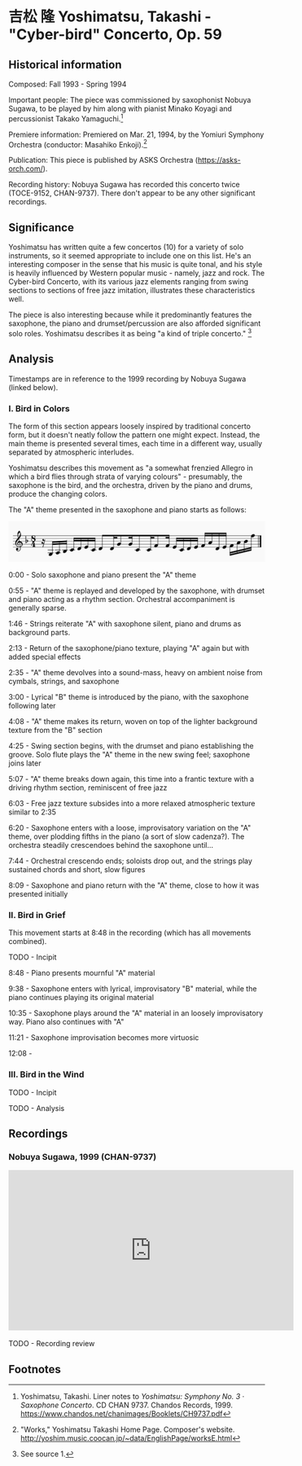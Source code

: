 # 吉松 隆 Yoshimatsu, Takashi - "Cyber-bird" Concerto, Op. 59

## Historical information

Composed: Fall 1993 - Spring 1994

Important people: The piece was commissioned by saxophonist Nobuya Sugawa, to be played by him
along with pianist Minako Koyagi and percussionist Takako Yamaguchi.[^1]

Premiere information: Premiered on Mar. 21, 1994, by the Yomiuri
Symphony Orchestra (conductor: Masahiko Enkoji).[^2]

Publication: This piece is published by ASKS Orchestra (<https://asks-orch.com/>).

Recording history: Nobuya Sugawa has recorded this concerto twice (TOCE-9152, CHAN-9737).
There don't appear to be any other significant recordings.

## Significance

Yoshimatsu has written quite a few concertos (10) for a variety of solo instruments,
so it seemed appropriate to include one on this list.
He's an interesting composer in the sense that his music is quite tonal, and his style is
heavily influenced by Western popular music - namely, jazz and rock.
The Cyber-bird Concerto, with its various jazz elements ranging from swing sections to
sections of free jazz imitation, illustrates these characteristics well.

The piece is also interesting because while it predominantly features the saxophone,
the piano and drumset/percussion are also afforded significant solo roles.
Yoshimatsu describes it as being "a kind of triple concerto." [^3]

## Analysis

Timestamps are in reference to the 1999 recording by Nobuya Sugawa (linked below).

### I. Bird in Colors

The form of this section appears loosely inspired by traditional concerto form, but it doesn't
neatly follow the pattern one might expect.
Instead, the main theme is presented several times, each time in a different way,
usually separated by atmospheric interludes.

Yoshimatsu describes this movement as "a somewhat frenzied Allegro in which a bird
flies through strata of varying colours" - presumably, the saxophone is the bird,
and the orchestra, driven by the piano and drums, produce the changing colors.

The "A" theme presented in the saxophone and piano starts as follows:

![Incipit for the Cyber-bird Concerto, first movement.](../snippets/1-yoshimatsu-cyberbird/incipit-mvt1.png)

0:00 - Solo saxophone and piano present the "A" theme

0:55 - "A" theme is replayed and developed by the saxophone, with drumset and piano acting as a rhythm section. Orchestral accompaniment is generally sparse.

1:46 - Strings reiterate "A" with saxophone silent, piano and drums as background parts.

2:13 - Return of the saxophone/piano texture, playing "A" again but with added special effects

2:35 - "A" theme devolves into a sound-mass, heavy on ambient noise from cymbals, strings, and saxophone

3:00 - Lyrical "B" theme is introduced by the piano, with the saxophone following later

4:08 - "A" theme makes its return, woven on top of the lighter background texture from the "B" section

4:25 - Swing section begins, with the drumset and piano establishing the groove. Solo flute plays the "A" theme in the new swing feel; saxophone joins later

5:07 - "A" theme breaks down again, this time into a frantic texture with a driving rhythm section, reminiscent of free jazz

6:03 - Free jazz texture subsides into a more relaxed atmospheric texture similar to 2:35

6:20 - Saxophone enters with a loose, improvisatory variation on the "A" theme, over plodding fifths in the piano (a sort of slow cadenza?). The orchestra steadily crescendoes behind the saxophone until...

7:44 - Orchestral crescendo ends; soloists drop out, and the strings play sustained chords and short, slow figures

8:09 - Saxophone and piano return with the "A" theme, close to how it was presented initially

### II. Bird in Grief

This movement starts at 8:48 in the recording (which has all movements combined).

TODO - Incipit

8:48 - Piano presents mournful "A" material

9:38 - Saxophone enters with lyrical, improvisatory "B" material, while the piano continues playing its original material

10:35 - Saxophone plays around the "A" material in an loosely improvisatory way. Piano also continues with "A"

11:21 - Saxophone improvisation becomes more virtuosic

12:08 - 

### III. Bird in the Wind

TODO - Incipit

TODO - Analysis

## Recordings

### Nobuya Sugawa, 1999 (CHAN-9737)

<iframe width="560" height="315" src="https://www.youtube.com/embed/Xp9zhpuRlUw" frameborder="0" allow="accelerometer; autoplay; encrypted-media; gyroscope; picture-in-picture" allowfullscreen></iframe>

TODO - Recording review

## Footnotes

[^1]: Yoshimatsu, Takashi. Liner notes to *Yoshimatsu: Symphony No. 3 · Saxophone Concerto*. CD CHAN 9737. Chandos Records, 1999. <https://www.chandos.net/chanimages/Booklets/CH9737.pdf>

[^2]: "Works," Yoshimatsu Takashi Home Page. Composer's website. <http://yoshim.music.coocan.jp/~data/EnglishPage/worksE.html>

[^3]: See source 1.
